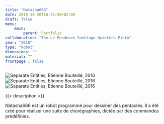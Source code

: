 ```yaml
---
title: "Natasha666"
date: 2018-10-20T16:35:56+02:00
draft: false
menu:
    main:   
        parent: Portfolio
collaboration: "Tom Le Pendeven_Santiago Quintero Pinto"
year: "2018"
type: "Robot"
dimensions: ""
material: ""
frontpage : false 
---
```


![Separate Entities, Etienne Bouteillé, 2016](/img/separate_entities1.jpg)
![Separate Entities, Etienne Bouteillé, 2016](/img/separate_entities2.jpg)
![Separate Entities, Etienne Bouteillé, 2016](/img/separate_entities3.jpg)

{{< description >}}

Natasha666 est un robot programmé pour dessiner des pentacles. Il a été créé pour réaliser une suite de chorégraphies, dictée par des commandes prédéfinies.